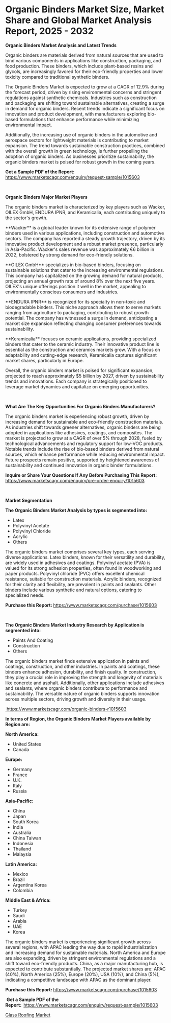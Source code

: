 <p><h1>Organic Binders Market Size, Market Share and Global Market Analysis Report, 2025 - 2032</h1></p><p><strong>Organic Binders Market Analysis and Latest Trends</strong></p>
<p><p>Organic binders are materials derived from natural sources that are used to bind various components in applications like construction, packaging, and food production. These binders, which include plant-based resins and glycols, are increasingly favored for their eco-friendly properties and lower toxicity compared to traditional synthetic binders. </p><p>The Organic Binders Market is expected to grow at a CAGR of 12.9% during the forecast period, driven by rising environmental concerns and stringent regulations against synthetic chemicals. Industries such as construction and packaging are shifting toward sustainable alternatives, creating a surge in demand for organic binders. Recent trends indicate a significant focus on innovation and product development, with manufacturers exploring bio-based formulations that enhance performance while minimizing environmental impact. </p><p>Additionally, the increasing use of organic binders in the automotive and aerospace sectors for lightweight materials is contributing to market expansion. The trend towards sustainable construction practices, combined with the overall growth in green technology, is further propelling the adoption of organic binders. As businesses prioritize sustainability, the organic binders market is poised for robust growth in the coming years.</p></p>
<p><strong>Get a Sample PDF of the Report:&nbsp;</strong> <a href="https://www.marketscagr.com/enquiry/request-sample/1015603?utm_campaign=3124&utm_medium=2&utm_source=Github&utm_content=ia&utm_term=01042025&utm_id=organic-binders">https://www.marketscagr.com/enquiry/request-sample/1015603</a></p>
<p>&nbsp;</p>
<p><strong>Organic Binders Major Market Players</strong></p>
<p><p>The organic binders market is characterized by key players such as Wacker, OILEX GmbH, ENDURA IPNR, and Keramicalia, each contributing uniquely to the sector's growth. </p><p>**Wacker** is a global leader known for its extensive range of polymer binders used in various applications, including construction and automotive sectors. The company has reported a steady growth trajectory, driven by its innovative product development and a robust market presence, particularly in Asia-Pacific. Wacker's sales revenue was approximately €6 billion in 2022, bolstered by strong demand for eco-friendly solutions.</p><p>**OILEX GmbH** specializes in bio-based binders, focusing on sustainable solutions that cater to the increasing environmental regulations. This company has capitalized on the growing demand for natural products, projecting an annual growth rate of around 8% over the next five years. OILEX's unique offerings position it well in the market, appealing to environmentally conscious consumers and industries.</p><p>**ENDURA IPNR** is recognized for its specialty in non-toxic and biodegradable binders. This niche approach allows them to serve markets ranging from agriculture to packaging, contributing to robust growth potential. The company has witnessed a surge in demand, anticipating a market size expansion reflecting changing consumer preferences towards sustainability.</p><p>**Keramicalia** focuses on ceramic applications, providing specialized binders that cater to the ceramic industry. Their innovative product line is essential as the construction and ceramics markets grow. With a focus on adaptability and cutting-edge research, Keramicalia captures significant market shares, particularly in Europe.</p><p>Overall, the organic binders market is poised for significant expansion, projected to reach approximately $5 billion by 2027, driven by sustainability trends and innovations. Each company is strategically positioned to leverage market dynamics and capitalize on emerging opportunities.</p></p>
<p>&nbsp;</p>
<p><strong>What Are The Key Opportunities For Organic Binders Manufacturers?</strong></p>
<p><p>The organic binders market is experiencing robust growth, driven by increasing demand for sustainable and eco-friendly construction materials. As industries shift towards greener alternatives, organic binders are being adopted in applications like adhesives, coatings, and composites. The market is projected to grow at a CAGR of over 5% through 2028, fueled by technological advancements and regulatory support for low-VOC products. Notable trends include the rise of bio-based binders derived from natural sources, which enhance performance while reducing environmental impact. Future prospects remain positive, supported by heightened awareness of sustainability and continued innovation in organic binder formulations.</p></p>
<p><strong>Inquire or Share Your Questions If Any Before Purchasing This Report:</strong> <a href="https://www.marketscagr.com/enquiry/pre-order-enquiry/1015603?utm_campaign=3124&utm_medium=2&utm_source=Github&utm_content=ia&utm_term=01042025&utm_id=organic-binders">https://www.marketscagr.com/enquiry/pre-order-enquiry/1015603</a></p>
<p>&nbsp;</p>
<p><strong>Market Segmentation</strong></p>
<p><strong>The Organic Binders Market Analysis by types is segmented into:</strong></p>
<p><ul><li>Latex</li><li>Polyvinyl Acetate</li><li>Polyvinyl Chloride</li><li>Acrylic</li><li>Others</li></ul></p>
<p><p>The organic binders market comprises several key types, each serving diverse applications. Latex binders, known for their versatility and durability, are widely used in adhesives and coatings. Polyvinyl acetate (PVA) is valued for its strong adhesion properties, often found in woodworking and paper products. Polyvinyl chloride (PVC) offers excellent chemical resistance, suitable for construction materials. Acrylic binders, recognized for their clarity and flexibility, are prevalent in paints and sealants. Other binders include various synthetic and natural options, catering to specialized needs.</p></p>
<p><strong>Purchase this Report:&nbsp;</strong><a href="https://www.marketscagr.com/purchase/1015603?utm_campaign=3124&utm_medium=2&utm_source=Github&utm_content=ia&utm_term=01042025&utm_id=organic-binders">https://www.marketscagr.com/purchase/1015603</a></p>
<p>&nbsp;</p>
<p><strong>The Organic Binders Market Industry Research by Application is segmented into:</strong></p>
<p><ul><li>Paints And Coating</li><li>Construction</li><li>Others</li></ul></p>
<p><p>The organic binders market finds extensive application in paints and coatings, construction, and other industries. In paints and coatings, these binders enhance adhesion, durability, and finish quality. In construction, they play a crucial role in improving the strength and longevity of materials like concrete and asphalt. Additionally, other applications include adhesives and sealants, where organic binders contribute to performance and sustainability. The versatile nature of organic binders supports innovation across multiple sectors, driving growth and diversity in their usage.</p></p>
<p><a href="https://www.marketscagr.com/organic-binders-r1015603?utm_campaign=3124&utm_medium=2&utm_source=Github&utm_content=ia&utm_term=01042025&utm_id=organic-binders">&nbsp;https://www.marketscagr.com/organic-binders-r1015603</a></p>
<p><strong>In terms of Region, the Organic Binders Market Players available by Region are:</strong></p>
<p>
    <p> <strong> North America: </strong>
        <ul>
            <li>United States</li>
            <li>Canada</li>
        </ul>
        </p> 
    <p> <strong> Europe: </strong>
        <ul>
            <li>Germany</li>
            <li>France</li>
            <li>U.K.</li>
            <li>Italy</li>
            <li>Russia</li>
        </ul>
        </p> 
    <p> <strong> Asia-Pacific: </strong>
        <ul>
            <li>China</li>
            <li>Japan</li>
            <li>South Korea</li>
            <li>India</li>
            <li>Australia</li>
            <li>China Taiwan</li>
            <li>Indonesia</li>
            <li>Thailand</li>
            <li>Malaysia</li>
        </ul>
        </p> 
    <p> <strong> Latin America: </strong>
        <ul>
            <li>Mexico</li>
            <li>Brazil</li>
            <li>Argentina Korea</li>
            <li>Colombia</li>
        </ul>
        </p> 
    <p> <strong> Middle East & Africa: </strong>
        <ul>
            <li>Turkey</li>
            <li>Saudi</li>
            <li>Arabia</li>
            <li>UAE</li>
            <li>Korea</li>
        </ul>
    </p>
    </p>
<p><p>The organic binders market is experiencing significant growth across several regions, with APAC leading the way due to rapid industrialization and increasing demand for sustainable materials. North America and Europe are also expanding, driven by stringent environmental regulations and a shift toward eco-friendly products. China, as a major manufacturing hub, is expected to contribute substantially. The projected market shares are: APAC (40%), North America (25%), Europe (20%), USA (10%), and China (5%), indicating a competitive landscape with APAC as the dominant player.</p></p>
<p><strong>Purchase this Report: </strong><a href="https://www.marketscagr.com/purchase/1015603?utm_campaign=3124&utm_medium=2&utm_source=Github&utm_content=ia&utm_term=01042025&utm_id=organic-binders">https://www.marketscagr.com/purchase/1015603</a></p>
<p>&nbsp;<strong>Get a Sample PDF of the Report:&nbsp;&nbsp;</strong><a href="https://www.marketscagr.com/enquiry/request-sample/1015603?utm_campaign=3124&utm_medium=2&utm_source=Github&utm_content=ia&utm_term=01042025&utm_id=organic-binders">https://www.marketscagr.com/enquiry/request-sample/1015603</a></p>
<p><strong></strong></p>
<p><p><a href="https://github.com/OlenFleming68/Market-Research-Report-List-1/blob/main/glass-roofing-market.md?utm_campaign=3124&utm_medium=2&utm_source=Github&utm_content=ia&utm_term=01042025&utm_id=organic-binders">Glass Roofing Market</a></p></p>